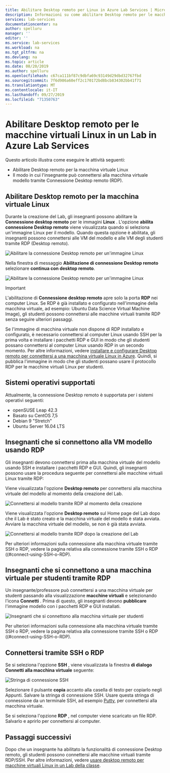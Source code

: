 ```yaml
---
title: Abilitare Desktop remoto per Linux in Azure Lab Services | Microsoft Docs
description: Informazioni su come abilitare Desktop remoto per le macchine virtuali Linux in un Lab in Azure Lab Services.
services: lab-services
documentationcenter: na
author: spelluru
manager: ''
editor: ''
ms.service: lab-services
ms.workload: na
ms.tgt_pltfrm: na
ms.devlang: na
ms.topic: article
ms.date: 08/20/2019
ms.author: spelluru
ms.openlocfilehash: c67ca111bf87c9dbfa69c93149d29dbd32767fbd
ms.sourcegitcommit: 7f6d986a60eff2c170172bd8bcb834302bb41f71
ms.translationtype: MT
ms.contentlocale: it-IT
ms.lasthandoff: 09/27/2019
ms.locfileid: "71350763"
---
```

# <a name="enable-remote-desktop-for-linux-virtual-machines-in-a-lab-in-azure-lab-services"></a>Abilitare Desktop remoto per le macchine virtuali Linux in un Lab in Azure Lab Services
Questo articolo illustra come eseguire le attività seguenti:

- Abilitare Desktop remoto per la macchina virtuale Linux
- Il modo in cui l'insegnante può connettersi alla macchina virtuale modello tramite Connessione Desktop remoto (RDP).

## <a name="enable-remote-desktop-for-linux-vm"></a>Abilitare Desktop remoto per la macchina virtuale Linux
Durante la creazione del Lab, gli insegnanti possono abilitare la **Connessione desktop remoto** per le immagini **Linux** . L'opzione **abilita connessione Desktop remoto** viene visualizzata quando si seleziona un'immagine Linux per il modello. Quando questa opzione è abilitata, gli insegnanti possono connettersi alle VM del modello e alle VM degli studenti tramite RDP (Desktop remoto). 

![Abilitare la connessione Desktop remoto per un'immagine Linux](../media/how-to-enable-remote-desktop-linux/enable-rdp-option.png)

Nella finestra di messaggio **Abilitazione di connessione Desktop remoto** selezionare **continua con desktop remoto**. 

![Abilitare la connessione Desktop remoto per un'immagine Linux](../media/how-to-enable-remote-desktop-linux/enabling-remote-desktop-connection-dialog.png)

> [!IMPORTANT] 
> L'abilitazione di **Connessione desktop remoto** apre solo la porta **RDP** nei computer Linux. Se RDP è già installato e configurato nell'immagine della macchina virtuale, ad esempio: Ubuntu Data Science Virtual Machine Image), gli studenti possono connettersi alle macchine virtuali tramite RDP senza seguire ulteriori passaggi.
> 
> Se l'immagine di macchina virtuale non dispone di RDP installato e configurato, è necessario connettersi al computer Linux usando SSH per la prima volta e installare i pacchetti RDP e GUI in modo che gli studenti possano connettersi al computer Linux usando RDP in un secondo momento. Per altre informazioni, vedere [installare e configurare Desktop remoto per connettersi a una macchina virtuale Linux in Azure](../../virtual-machines/linux/use-remote-desktop.md). Quindi, si pubblica l'immagine in modo che gli studenti possano usare il protocollo RDP per le macchine virtuali Linux per studenti. 

## <a name="supported-operating-systems"></a>Sistemi operativi supportati
Attualmente, la connessione Desktop remoto è supportata per i sistemi operativi seguenti:

- openSUSE Leap 42.3
- Basato su CentOS 7,5
- Debian 9 "Stretch"
- Ubuntu Server 16.04 LTS

## <a name="teachers-connecting-to-the-template-vm-using-rdp"></a>Insegnanti che si connettono alla VM modello usando RDP
Gli insegnanti devono connettersi prima alla macchina virtuale del modello usando SSH e installare i pacchetti RDP e GUI. Quindi, gli insegnanti possono usare la procedura seguente per connettersi alle macchine virtuali Linux tramite RDP: 

Viene visualizzata l'opzione **Desktop remoto** per connettersi alla macchina virtuale del modello al momento della creazione del Lab. 

![Connettersi al modello tramite RDP al momento della creazione](../media/how-to-enable-remote-desktop-linux/connect-at-creation.png)

Viene visualizzata l'opzione **Desktop remoto** sul Home page del Lab dopo che il Lab è stato creato e la macchina virtuale del modello è stata avviata. Avviare la macchina virtuale del modello, se non è già stata avviata. 

![Connettersi al modello tramite RDP dopo la creazione del Lab](../media/how-to-enable-remote-desktop-linux/rdp-after-lab-creation.png) 

Per ulteriori informazioni sulla connessione alla macchina virtuale tramite SSH o RDP, vedere la pagina relativa alla connessione tramite SSH o RDP ((#connect-using-SSH-o-RDP). 

## <a name="teachers-connecting-to-a-student-vm-using-rdp"></a>Insegnanti che si connettono a una macchina virtuale per studenti tramite RDP
Un insegnante/professore può connettersi a una macchina virtuale per studenti passando alla visualizzazione **macchine virtuali** e selezionando l'icona **Connetti** . Prima di questo, gli insegnanti devono **pubblicare** l'immagine modello con i pacchetti RDP e GUI installati. 

![Insegnanti che si connettono alla macchina virtuale per studenti](../media/how-to-enable-remote-desktop-linux/teacher-connect-to-student-vm.png)

Per ulteriori informazioni sulla connessione alla macchina virtuale tramite SSH o RDP, vedere la pagina relativa alla connessione tramite SSH o RDP ((#connect-using-SSH-o-RDP). 

## <a name="connect-using-ssh-or-rdp"></a>Connettersi tramite SSH o RDP
Se si seleziona l'opzione **SSH** , viene visualizzata la finestra **di dialogo Connetti alla macchina virtuale** seguente:  

![Stringa di connessione SSH](../media/how-to-enable-remote-desktop-linux/ssh-connection-string.png)

Selezionare il pulsante **copia** accanto alla casella di testo per copiarlo negli Appunti. Salvare la stringa di connessione SSH. Usare questa stringa di connessione da un terminale SSH, ad esempio [Putty](https://www.putty.org/), per connettersi alla macchina virtuale.

Se si seleziona l'opzione **RDP** , nel computer viene scaricato un file RDP. Salvarlo e aprirlo per connettersi al computer. 

## <a name="next-steps"></a>Passaggi successivi
Dopo che un insegnante ha abilitato la funzionalità di connessione Desktop remoto, gli studenti possono connettersi alle macchine virtuali tramite RDP/SSH. Per altre informazioni, vedere [usare desktop remoto per macchine virtuali Linux in un Lab della classe](how-to-use-remote-desktop-linux-student.md). 